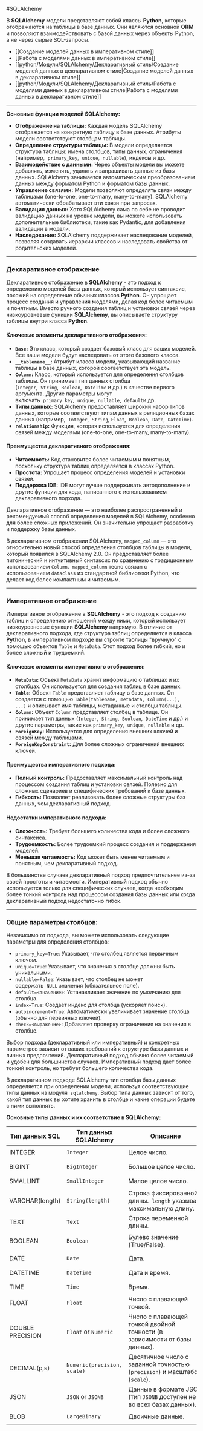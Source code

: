 #SQLAlchemy 

В **SQLAlchemy** модели представляют собой классы **Python**, которые отображаются на таблицы в базе данных. Они являются основной **ORM** и позволяют взаимодействовать с базой данных через объекты Python, а не через сырые SQL-запросы.

- [[Создание моделей данных в императивном стиле]]
- [[Работа с моделями данных в императивном стиле]]
- [[python/Модули/SQLAlchemy/Декларативный стиль/Создание моделей данных в декларативном стиле|Создание моделей данных в декларативном стиле]]
- [[python/Модули/SQLAlchemy/Декларативный стиль/Работа с моделями данных в декларативном стиле|Работа с моделями данных в декларативном стиле]]

---
**Основные функции моделей SQLAlchemy:**
- **Отображение на таблицы:** Каждая модель SQLAlchemy отображается на конкретную таблицу в базе данных. Атрибуты модели соответствуют столбцам таблицы.
- **Определение структуры таблицы:** В модели определяется структура таблицы: имена столбцов, типы данных, ограничения (например,  `primary_key`,  `unique`,  `nullable`), индексы и др.
- **Взаимодействие с данными:** Через объекты модели вы можете добавлять, изменять, удалять и запрашивать данные из базы данных. SQLAlchemy занимается автоматическим преобразованием данных между форматом Python и форматом базы данных.
- **Управление связями:** Модели позволяют определять связи между таблицами (one-to-one, one-to-many, many-to-many). SQLAlchemy автоматически обрабатывает эти связи при запросах.
- **Валидация данных:** Хотя SQLAlchemy сама по себе не проводит валидацию данных на уровне модели, вы можете использовать дополнительные библиотеки, такие как Pydantic, для добавления валидации в модели.
- **Наследование:** SQLAlchemy поддерживает наследование моделей, позволяя создавать иерархии классов и наследовать свойства от родительских моделей.

---
### Декларативное отображение
Декларативное отображение в **SQLAlchemy** - это подход к определению моделей базы данных, который использует синтаксис, похожий на определение обычных классов **Python**. Он упрощает процесс создания и управления моделями, делая код более читаемым и понятным. Вместо ручного создания таблиц и установки связей через низкоуровневые функции **SQLAlchemy**, вы описываете структуру таблицы внутри класса **Python**.
#### Ключевые элементы декларативного отображения:
- **`Base`:** Это класс, который создает базовый класс для ваших моделей. Все ваши модели будут наследовать от этого базового класса.
- **`__tablename__`:** Атрибут класса модели, указывающий название таблицы в базе данных, которой соответствует эта модель.
- **`Column`:** Класс, который используется для определения столбцов таблицы. Он принимает тип данных столбца (`Integer`,  `String`,  `Boolean`,  `DateTime` и др.) в качестве первого аргумента. Другие параметры могут включать  `primary_key`,  `unique`,  `nullable`,  `default`и др.
- **Типы данных:** SQLAlchemy предоставляет широкий набор типов данных, которые соответствуют типам данных в реляционных базах данных (например,  `Integer`,  `String`, `Float`,  `Boolean`,  `Date`,  `DateTime`).
- **`relationship`:** Функция, которая используется для определения связей между моделями (one-to-one, one-to-many, many-to-many).
#### Преимущества декларативного отображения:
- **Читаемость:** Код становится более читаемым и понятным, поскольку структура таблиц определяется в классах Python.
- **Простота:** Упрощает процесс определения моделей и установки связей.
- **Поддержка IDE:** IDE могут лучше поддерживать автодополнение и другие функции для кода, написанного с использованием декларативного подхода.

Декларативное отображение — это наиболее распространенный и рекомендуемый способ определения моделей в SQLAlchemy, особенно для более сложных приложений. Он значительно упрощает разработку и поддержку базы данных.

В декларативном отображении SQLAlchemy, `mapped_column` — это относительно новый способ определения столбцов таблицы в модели, который появился в SQLAlchemy 2.0. Он предоставляет более питонический и интуитивный синтаксис по сравнению с традиционным использованием `Column`.  `mapped_column` тесно связан с использованием `dataclass` из стандартной библиотеки Python, что делает код более компактным и читаемым.

---
### Императивное отображение
Императивное отображение в **SQLAlchemy** - это подход к созданию таблиц и определению отношений между ними, который использует низкоуровневые функции **SQLAlchemy** напрямую. В отличие от декларативного подхода, где структура таблиц определяется в класса **Python**, в императивном подходе вы строите таблицы "вручную" c помощью объектов `Table` и `MetaData`. Этот подход более гибкий, но и более сложный и трудоемкий.
#### Ключевые элементы императивного отображения:
- **`MetaData`:** Объект `MetaData` хранит информацию о таблицах и их столбцах. Он используется для создания таблиц в базе данных.
- **`Table`:** Объект `Table` представляет таблицу в базе данных. Он создается с помощью `Table(tablename, metadata, Column(...), ...)` и описывает имя таблицы, метаданные и столбцы таблицы.
- **`Column`:** Объект `Column` представляет столбец в таблице. Он принимает тип данных (`Integer`,  `String`,  `Boolean`,  `DateTime` и др.) и другие параметры, такие как `primary_key`,  `unique`,  `nullable` и др.
- **`ForeignKey`:** Используется для определения внешних ключей и связей между таблицами.
- **`ForeignKeyConstraint`:** Для более сложных ограничений внешних ключей.

#### Преимущества императивного подхода:
- **Полный контроль:** Предоставляет максимальный контроль над процессом создания таблиц и установки связей. Полезно для сложных сценариев и специфических требований к базе данных.
- **Гибкость:** Позволяет реализовать более сложные структуры баз данных, чем декларативный подход.
#### Недостатки императивного подхода:
- **Сложность:** Требует большего количества кода и более сложного синтаксиса.
- **Трудоемкость:** Более трудоемкий процесс создания и поддержания моделей.
- **Меньшая читаемость:** Код может быть менее читаемым и понятным, чем декларативный подход.

В большинстве случаев декларативный подход предпочтительнее из-за своей простоты и читаемости. Императивный подход обычно используется только для специфических случаев, когда необходим более тонкий контроль над процессом создания базы данных или когда декларативный подход недостаточно гибок.

---
### Общие параметры столбцов:

Независимо от подхода, вы можете использовать следующие параметры для определения столбцов:
- `primary_key=True`: Указывает, что столбец является первичным ключом.
- `unique=True`: Указывает, что значения в столбце должны быть уникальными.
- `nullable=False`: Указывает, что столбец не может содержать  `NULL` значения (обязательное поле).
- `default=<значение>`: Устанавливает значение по умолчанию для столбца.
- `index=True`: Создает индекс для столбца (ускоряет поиск).
- `autoincrement=True`: Автоматически увеличивает значение столбца (обычно для первичных ключей).
- `check=<выражение>`: Добавляет проверку ограничения на значения в столбце.

Выбор подхода (декларативный или императивный) и конкретных параметров зависит от ваших требований к структуре базы данных и личных предпочтений. Декларативный подход обычно более читаемый и удобен для большинства случаев. Императивный подход дает более тонкий контроль, но требует большего количества кода.

В декларативном подходе SQLAlchemy тип столбца базы данных определяется при определении модели, используя соответствующие типы данных из модуля  `sqlalchemy`. Выбор типа данных зависит от того, какой тип данных вы хотите хранить в столбце и какие операции будете с ними выполнять.

**Основные типы данных и их соответствие в SQLAlchemy:**

|Тип данных SQL|Тип данных SQLAlchemy|Описание|Пример использования|
|---|---|---|---|
|INTEGER|`Integer`|Целое число.|`id = Column(Integer, primary_key=True)`|
|BIGINT|`BigInteger`|Большое целое число.|`user_id = Column(BigInteger)`|
|SMALLINT|`SmallInteger`|Малое целое число.|`order_status = Column(SmallInteger)`|
|VARCHAR(length)|`String(length)`|Строка фиксированной длины.  `length` указывает максимальную длину.|`name = Column(String(255))`|
|TEXT|`Text`|Строка переменной длины.|`description = Column(Text)`|
|BOOLEAN|`Boolean`|Булево значение (True/False).|`is_active = Column(Boolean, default=True)`|
|DATE|`Date`|Дата.|`birthdate = Column(Date)`|
|DATETIME|`DateTime`|Дата и время.|`created_at = Column(DateTime)`|
|TIME|`Time`|Время.|`login_time = Column(Time)`|
|FLOAT|`Float`|Число с плавающей точкой.|`price = Column(Float)`|
|DOUBLE PRECISION|`Float` or `Numeric`|Число с плавающей точкой двойной точности (в зависимости от базы данных).|`latitude = Column(Float), longitude = Column(Float)`|
|DECIMAL(p,s)|`Numeric(precision, scale)`|Десятичное число с заданной точностью (`precision`) и масштабом (`scale`).|`amount = Column(Numeric(10, 2))`|
|JSON|`JSON` or `JSONB`|Данные в формате JSON (тип `JSONB` доступен не во всех базах данных).|`data = Column(JSON)`|
|BLOB|`LargeBinary`|Двоичные данные.|`image = Column(LargeBinary)`|